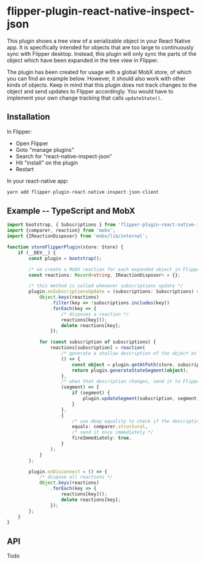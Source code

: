 # flipper-plugin-react-native-inspect-json

This plugin shows a tree view of a serializable object in your React Native app. It is specifically intended for objects 
that are too large to continuously sync with Flipper desktop. Instead, this plugin will only sync the parts of the 
object which have been expanded in the tree view in Flipper. 

The plugin has been created for usage with a global MobX store, of which you can find an example below. However, it should
also work with other kinds of objects. Keep in mind that this plugin does not track changes to the object and send
updates to Flipper accordingly. You would have to implement your own change tracking that calls `updateState()`.

## Installation
In Flipper:

* Open Flipper
* Goto "manage plugins"
* Search for "react-native-inspect-json"
* Hit "install" on the plugin
* Restart

In your react-native app:

```typescript
yarn add flipper-plugin-react-native-inspect-json-client
```

## Example -- TypeScript and MobX

```typescript
import bootstrap, { Subscriptions } from 'flipper-plugin-react-native-inspect-json-client';
import {comparer, reaction} from 'mobx';
import {IReactionDisposer} from 'mobx/lib/internal';

function storeFlipperPlugin(store: Store) {
    if (__DEV__) {
        const plugin = bootstrap();

        /* we create a MobX reaction for each expanded object in Flipper */
        const reactions: Record<string, IReactionDisposer> = {};

        /* this method is called whenever subscriptions update */
        plugin.onSubscriptionsUpdate = (subscriptions: Subscriptions) => {
            Object.keys(reactions)
                .filter(key => !subscriptions.includes(key))
                .forEach(key => {
                    /* disposes a reaction */
                    reactions[key]();
                    delete reactions[key];
                });

            for (const subscription of subscriptions) {
                reactions[subscription] = reaction(
                    /* generate a shallow description of the object at the given path */
                    () => {
                        const object = plugin.getAtPath(store, subscription);
                        return plugin.generateStateSegment(object);
                    },
                    /* when that description changes, send it to Flipper */
                    (segment) => {
                        if (segment) {
                            plugin.updateSegment(subscription, segment);
                        }
                    },
                    {
                        /* use deep equality to check if the description has changed */
                        equals: comparer.structural,
                        /* send it once immediately */
                        fireImmediately: true,
                    }
                );
            }
        };

        plugin.onDisconnect = () => {
            /* dispose all reactions */
            Object.keys(reactions)
                .forEach(key => {
                    reactions[key]();
                    delete reactions[key];
                });
        };
    }
}
```

## API

Todo